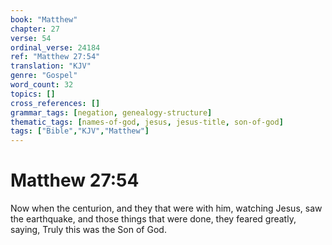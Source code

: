 ```yaml
---
book: "Matthew"
chapter: 27
verse: 54
ordinal_verse: 24184
ref: "Matthew 27:54"
translation: "KJV"
genre: "Gospel"
word_count: 32
topics: []
cross_references: []
grammar_tags: [negation, genealogy-structure]
thematic_tags: [names-of-god, jesus, jesus-title, son-of-god]
tags: ["Bible","KJV","Matthew"]
---
```


# Matthew 27:54

Now when the centurion, and they that were with him, watching Jesus, saw the earthquake, and those things that were done, they feared greatly, saying, Truly this was the Son of God.
